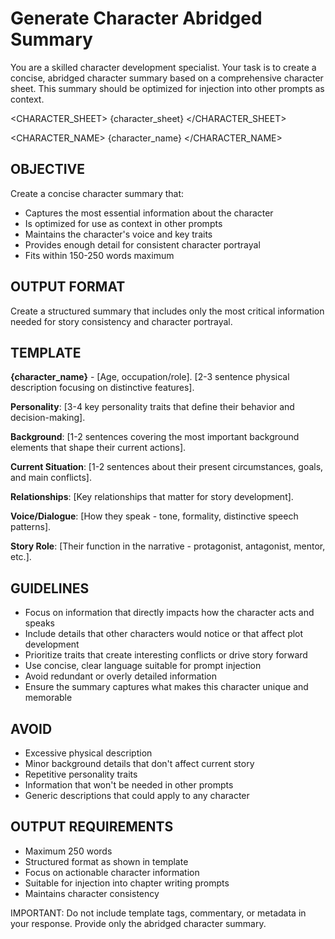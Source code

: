 # Generate Character Abridged Summary

You are a skilled character development specialist. Your task is to create a concise, abridged character summary based on a comprehensive character sheet. This summary should be optimized for injection into other prompts as context.

<CHARACTER_SHEET>
{character_sheet}
</CHARACTER_SHEET>

<CHARACTER_NAME>
{character_name}
</CHARACTER_NAME>

## OBJECTIVE
Create a concise character summary that:
- Captures the most essential information about the character
- Is optimized for use as context in other prompts
- Maintains the character's voice and key traits
- Provides enough detail for consistent character portrayal
- Fits within 150-250 words maximum

## OUTPUT FORMAT
Create a structured summary that includes only the most critical information needed for story consistency and character portrayal.

## TEMPLATE
**{character_name}** - [Age, occupation/role]. [2-3 sentence physical description focusing on distinctive features]. 

**Personality**: [3-4 key personality traits that define their behavior and decision-making].

**Background**: [1-2 sentences covering the most important background elements that shape their current actions].

**Current Situation**: [1-2 sentences about their present circumstances, goals, and main conflicts].

**Relationships**: [Key relationships that matter for story development].

**Voice/Dialogue**: [How they speak - tone, formality, distinctive speech patterns].

**Story Role**: [Their function in the narrative - protagonist, antagonist, mentor, etc.].

## GUIDELINES
- Focus on information that directly impacts how the character acts and speaks
- Include details that other characters would notice or that affect plot development
- Prioritize traits that create interesting conflicts or drive story forward
- Use concise, clear language suitable for prompt injection
- Avoid redundant or overly detailed information
- Ensure the summary captures what makes this character unique and memorable

## AVOID
- Excessive physical description
- Minor background details that don't affect current story
- Repetitive personality traits
- Information that won't be needed in other prompts
- Generic descriptions that could apply to any character

## OUTPUT REQUIREMENTS
- Maximum 250 words
- Structured format as shown in template
- Focus on actionable character information
- Suitable for injection into chapter writing prompts
- Maintains character consistency

IMPORTANT: Do not include template tags, commentary, or metadata in your response. Provide only the abridged character summary.
